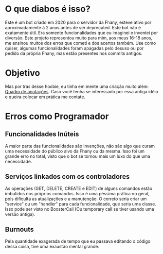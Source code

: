 # O que diabos é isso?
Este é um bot criado em 2020 para o servidor da Fhany, esteve ativo por aproximadamente à 2 anos antes de ser deprecated.
Este bot não é exatamente útil. Era somente funcionalidades que eu imaginei e inventei por diversão. 
Este projeto representou muito para mim, aos meus 16-18 anos, me ensinou muitos dos erros que cometi e dos acertos também.
Use como quiser, algumas funcionalidades foram apagadas pelo desuso ou por pedido da própria Fhany, mas estão presentes nos commits antigos.

# Objetivo
Mas por trás desse hoobie, eu tinha em mente uma criação muito além: [Quadro de anotações](https://whimsical.com/bony-4e3zzaxuLUwigBihga3ur6).
Caso você tenha se interessado por essa antiga idéia e queira colocar em prática me contate.

# Erros como Programador
## Funcionalidades Inúteis
A maior parte das funcionalidades são invenções, não são algo que curam uma necessidade do público alvo da Fhany ou da mesma.
Isso foi um grande erro no total, visto que o bot se tornou mais um luxo do que uma necessidade.

## Serviços linkados com os controladores
As operações (GET, DELETE, CREATE e EDIT) de alguns comandos estão imbutidos nos próprios comandos.
Isso é uma péssima prática no geral, pois dificulta as atualizações e a manutenção. O correto
seria criar um "service" ou um "handler" para cada funcionalidade, que seria uma classe.
Isso pode ser visto no BoosterCall (Ou temporary call se tiver usando uma versão antiga).

## Burnouts
Pela quantidade exagerada de tempo que eu passava editando o código dessa coisa, tive uma exaustão mental grande.
